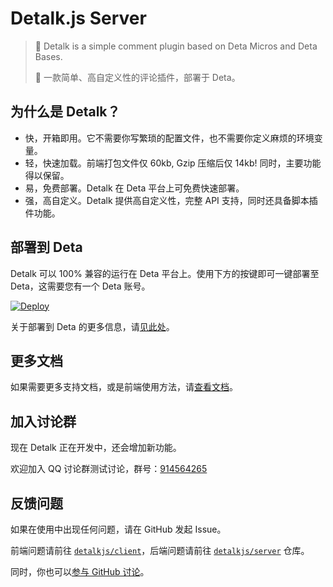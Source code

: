 # Detalk.js Server

> 🎉 Detalk is a simple comment plugin based on Deta Micros and Deta Bases.
> 
> 🎉 一款简单、高自定义性的评论插件，部署于 Deta。

## 为什么是 Detalk？

- 快，开箱即用。它不需要你写繁琐的配置文件，也不需要你定义麻烦的环境变量。
- 轻，快速加载。前端打包文件仅 60kb, Gzip 压缩后仅 14kb! 同时，主要功能得以保留。
- 易，免费部署。Detalk 在 Deta 平台上可免费快速部署。
- 强，高自定义。Detalk 提供高自定义性，完整 API 支持，同时还具备脚本插件功能。

## 部署到 Deta

Detalk 可以 100% 兼容的运行在 Deta 平台上。使用下方的按键即可一键部署至 Deta，这需要您有一个 Deta 账号。

[![Deploy](https://button.deta.dev/1/svg)](https://go.deta.dev/deploy?repo=https://github.com/detalkjs/server)

关于部署到 Deta 的更多信息，请[见此处](https://detalk.js.org/server/one-click.html)。

## 更多文档

如果需要更多支持文档，或是前端使用方法，请[查看文档](https://detalk.js.org/)。

## 加入讨论群

现在 Detalk 正在开发中，还会增加新功能。

欢迎加入 QQ 讨论群测试讨论，群号：[914564265](https://detalk.js.org/start.html#%E5%8A%A0%E5%85%A5%E8%AE%A8%E8%AE%BA%E7%BE%A4)

## 反馈问题

如果在使用中出现任何问题，请在 GitHub 发起 Issue。

前端问题请前往 [`detalkjs/client`](https://github.com/detalkjs/client)，后端问题请前往 [`detalkjs/server`](https://github.com/detalkjs/client) 仓库。

同时，你也可以[参与 GitHub 讨论](https://github.com/orgs/detalkjs/discussions)。
